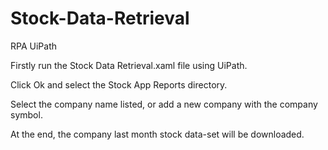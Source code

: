 # Stock-Data-Retrieval
RPA UiPath


Firstly run the Stock Data Retrieval.xaml file using UiPath.

Click Ok and select the Stock App Reports directory.

Select the company name listed, or add a new company with the company symbol.

At the end, the company last month stock data-set will be downloaded.
